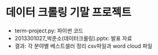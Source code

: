 # 데이터 크롤링 기말 프로젝트
- term-project.py: 파이썬 코드
- 2013301027_박춘소(데이터크롤링).pptx: 발표 자료
- 결과: 각 분야별 베스트셀러 정리 csv파일과 word cloud 파일
